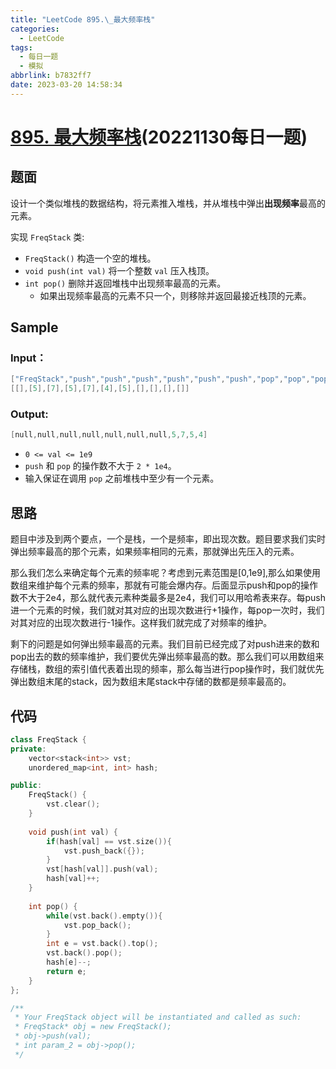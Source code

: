 ```yaml
---
title: "LeetCode 895.\_最大频率栈"
categories:
  - LeetCode
tags:
  - 每日一题
  - 模拟
abbrlink: b7832ff7
date: 2023-03-20 14:58:34
---
```

# **[895. 最大频率栈](https://leetcode.cn/problems/maximum-frequency-stack/description/)(20221130每日一题)**

## 题面

设计一个类似堆栈的数据结构，将元素推入堆栈，并从堆栈中弹出**出现频率**最高的元素。

实现 `FreqStack` 类:

- `FreqStack()` 构造一个空的堆栈。
- `void push(int val)` 将一个整数 `val` 压入栈顶。
- `int pop()` 删除并返回堆栈中出现频率最高的元素。
    - 如果出现频率最高的元素不只一个，则移除并返回最接近栈顶的元素。

## Sample

### Input：

```cpp
["FreqStack","push","push","push","push","push","push","pop","pop","pop","pop"],
[[],[5],[7],[5],[7],[4],[5],[],[],[],[]]
```

### Output:

```cpp
[null,null,null,null,null,null,null,5,7,5,4]
```

- `0 <= val <= 1e9`
- `push` 和 `pop` 的操作数不大于 `2 * 1e4`。
- 输入保证在调用 `pop` 之前堆栈中至少有一个元素。

## 思路

题目中涉及到两个要点，一个是栈，一个是频率，即出现次数。题目要求我们实时弹出频率最高的那个元素，如果频率相同的元素，那就弹出先压入的元素。

那么我们怎么来确定每个元素的频率呢？考虑到元素范围是[0,1e9],那么如果使用数组来维护每个元素的频率，那就有可能会爆内存。后面显示push和pop的操作数不大于2e4，那么就代表元素种类最多是2e4，我们可以用哈希表来存。每push进一个元素的时候，我们就对其对应的出现次数进行+1操作，每pop一次时，我们对其对应的出现次数进行-1操作。这样我们就完成了对频率的维护。

剩下的问题是如何弹出频率最高的元素。我们目前已经完成了对push进来的数和pop出去的数的频率维护，我们要优先弹出频率最高的数。那么我们可以用数组来存储栈，数组的索引值代表着出现的频率，那么每当进行pop操作时，我们就优先弹出数组末尾的stack，因为数组末尾stack中存储的数都是频率最高的。

## 代码

```cpp
class FreqStack {
private:
    vector<stack<int>> vst;
    unordered_map<int, int> hash;

public:
    FreqStack() {
        vst.clear();
    }
    
    void push(int val) {
        if(hash[val] == vst.size()){
            vst.push_back({});
        }
        vst[hash[val]].push(val);
        hash[val]++;
    }
    
    int pop() {
        while(vst.back().empty()){
            vst.pop_back();
        }
        int e = vst.back().top();
        vst.back().pop();
        hash[e]--;
        return e;
    }
};

/**
 * Your FreqStack object will be instantiated and called as such:
 * FreqStack* obj = new FreqStack();
 * obj->push(val);
 * int param_2 = obj->pop();
 */
```